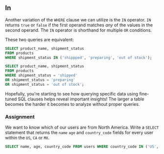 ## In

Another variation of the `WHERE` clause we can utilize is the `IN` operator. `IN` returns `true` or `false` if the first operand matches <em>any</em> of the values in the second operand. The `IN` operator is shorthand for multiple `OR` conditions.

These two queries are equivalent:

```sql
SELECT product_name, shipment_status
FROM products
WHERE shipment_status IN ('shippped', 'preparing', 'out of stock');
```

```sql
SELECT product_name, shipment_status
FROM products
WHERE shipment_status = 'shipped'
OR shipment_status = 'preparing'
OR shipment_status = 'out of stock';
```

Hopefully, you're starting to see how querying specific data using fine-tuned
SQL clauses helps reveal important insights! The larger a table becomes the
harder it becomes to analyze without proper queries.

### Assignment

We want to know which of our users are from North America. Write a `SELECT`
statement that returns the `name` `age` and `country_code` fields for every user
within the `US`, `CA` or `MX`.

```sql
SELECT name, age, country_code FROM users WHERE country_code IN ('US', 'CA', 'MX');
```
